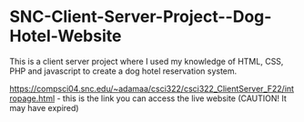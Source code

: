 # SNC-Client-Server-Project--Dog-Hotel-Website
This is a client server project where I used my knowledge of HTML, CSS, PHP and javascript to create a dog hotel reservation system.

https://compsci04.snc.edu/~adamaa/csci322/csci322_ClientServer_F22/intropage.html - this is the link you can access the live website (CAUTION! It may have expired)
